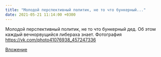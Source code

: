 ```yaml
---
title: "Молодой перспективный политик, не то что бункерный..."
date: 2021-05-21 11:14:00 +0300
---
```


Молодой перспективный политик, не то что бункерный дед. Об этом каждый вечнорвущийся либераха знает.
Фотография
https://vk.com/photo41076938_457247336

[Вложение](https://vk.com/photo41076938_457247336)
